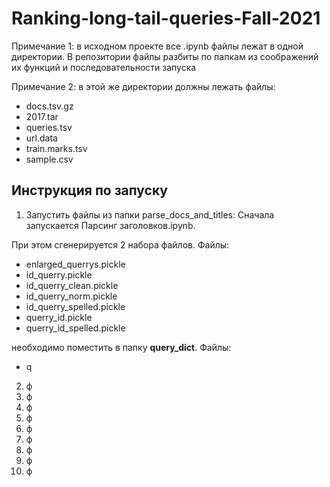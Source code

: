 # Ranking-long-tail-queries-Fall-2021
Примечание 1: в исходном проекте все .ipynb файлы лежат в одной директории. В репозитории файлы разбиты по папкам из соображений их функций и последовательности запуска  

Примечание 2: в этой же директории должны лежать файлы:  
   *  docs.tsv.gz
   *  2017.tar
   *  queries.tsv
   *  url.data
   *  train.marks.tsv
   *  sample.csv  

## Инструкция по запуску
1. Запустить файлы из папки parse_docs_and_titles: Сначала запускается Парсинг заголовков.ipynb.

При этом сгенерируется 2 набора файлов. Файлы:  
* enlarged_querrys.pickle
* id_querry.pickle
* id_querry_clean.pickle
* id_querry_norm.pickle
* id_querry_spelled.pickle
* querry_id.pickle
* querry_id_spelled.pickle

необходимо поместить в папку **query_dict**. Файлы:

* q

2. ф
3. ф
4. ф
5. ф
6. ф
7. ф
8. ф
9. ф
10. ф
